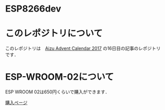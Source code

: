# ESP8266dev

# このレポジトリについて

このレポジトリは　[Aizu Advent Calendar 2017](https://adventar.org/calendars/2262) の16日目の記事のレポジトリです．

# ESP-WROOM-02について
ESP WROOM 02は650円くらいで購入ができます．

[購入ページ](http://akizukidenshi.com/catalog/g/gK-09758/)
